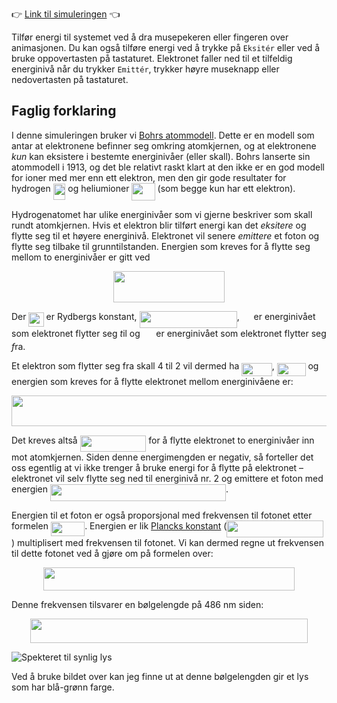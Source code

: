 👉 [Link til simuleringen](https://stalegjelsten.github.io/bohr-hydrogen-model/) 👈

Tilfør energi til systemet ved å dra musepekeren eller fingeren over animasjonen. Du kan også tilføre energi ved å trykke på `Eksitér` eller ved å bruke oppovertasten på tastaturet. Elektronet faller ned til et tilfeldig energinivå når du trykker `Emittér`, trykker høyre museknapp eller nedovertasten på tastaturet.

## Faglig forklaring
I denne simuleringen bruker vi [Bohrs atommodell](https://snl.no/atom_-_atomteori#-Bohrs_atommodell). Dette er en modell som antar at elektronene befinner seg omkring atomkjernen, og at elektronene *kun* kan eksistere i bestemte energinivåer (eller skall). Bohrs lanserte sin atommodell i 1913, og det ble relativt raskt klart at den ikke er en god modell for ioner med mer enn ett elektron, men den gir gode resultater for hydrogen <img src="https://cdn.jsdelivr.net/gh/stalegjelsten/bohr-hydrogen-model@master/svgs/46f6823fe6dab1fb384fea1eff88c006.svg?invert_in_darkmode" align=middle width=19.70325884999999pt height=26.76175259999998pt/> og heliumioner <img src="https://cdn.jsdelivr.net/gh/stalegjelsten/bohr-hydrogen-model@master/svgs/f979276258815fee03c50c9373ddbacd.svg?invert_in_darkmode" align=middle width=37.283206949999986pt height=28.584520800000007pt/> (som begge kun har ett elektron).

Hydrogenatomet har ulike energinivåer som vi gjerne beskriver som skall rundt atomkjernen. Hvis et elektron blir tilført energi kan det *eksitere* og flytte seg til et høyere energinivå. Elektronet vil senere *emittere* et foton og flytte seg tilbake til grunntilstanden. Energien som kreves for å flytte seg mellom to energinivåer er gitt ved
<p align="center"><img src="https://cdn.jsdelivr.net/gh/stalegjelsten/bohr-hydrogen-model@master/svgs/be312f9695f5a801c21d39c7eb1e07da.svg?invert_in_darkmode" align=middle width=178.81215659999998pt height=49.315569599999996pt/></p>

Der <img src="https://cdn.jsdelivr.net/gh/stalegjelsten/bohr-hydrogen-model@master/svgs/0c35dcb9a09e07fef9a8128c0b485bc4.svg?invert_in_darkmode" align=middle width=24.12763649999999pt height=22.465723500000017pt/> er Rydbergs konstant, <img src="https://cdn.jsdelivr.net/gh/stalegjelsten/bohr-hydrogen-model@master/svgs/ce7f5ded2fa3fc620cd200d03645e554.svg?invert_in_darkmode" align=middle width=156.22800105pt height=26.76175259999998pt/>, <img src="https://cdn.jsdelivr.net/gh/stalegjelsten/bohr-hydrogen-model@master/svgs/68fe97fb12f1d5c27154af2b2f7a25d9.svg?invert_in_darkmode" align=middle width=14.832668399999989pt height=14.15524440000002pt/> er energinivået som elektronet flytter seg *t*il og <img src="https://cdn.jsdelivr.net/gh/stalegjelsten/bohr-hydrogen-model@master/svgs/a36a1e0b007884ba84d6355b48c564b5.svg?invert_in_darkmode" align=middle width=17.56674314999999pt height=14.15524440000002pt/> er energinivået som elektronet flytter seg *f*ra.

Et elektron som flytter seg fra skall 4 til 2 vil dermed ha <img src="https://cdn.jsdelivr.net/gh/stalegjelsten/bohr-hydrogen-model@master/svgs/352cd440d07a3be2257beefd900c8d98.svg?invert_in_darkmode" align=middle width=48.52549514999998pt height=21.18721440000001pt/>, <img src="https://cdn.jsdelivr.net/gh/stalegjelsten/bohr-hydrogen-model@master/svgs/961c8cc9c535537c108295b5cdc2dc6d.svg?invert_in_darkmode" align=middle width=45.79140389999999pt height=21.18721440000001pt/> og energien som kreves for å flytte elektronet mellom energinivåene er:
<p align="center"><img src="https://cdn.jsdelivr.net/gh/stalegjelsten/bohr-hydrogen-model@master/svgs/15b8aabe3fea98b3c1d2cc94c37357da.svg?invert_in_darkmode" align=middle width=734.39278605pt height=49.315569599999996pt/></p>

Det kreves altså <img src="https://cdn.jsdelivr.net/gh/stalegjelsten/bohr-hydrogen-model@master/svgs/b544043d1f816349a2bc29575285a550.svg?invert_in_darkmode" align=middle width=105.70785554999999pt height=26.76175259999998pt/> for å flytte elektronet to energinivåer inn mot atomkjernen. Siden denne energimengden er negativ, så forteller det oss egentlig at vi ikke trenger å bruke energi for å flytte på elektronet – elektronet vil selv flytte seg ned til energinivå nr. 2 og emittere et foton med energien <img src="https://cdn.jsdelivr.net/gh/stalegjelsten/bohr-hydrogen-model@master/svgs/3da3c7a8ef5738e8fe3ede3cdd2eb185.svg?invert_in_darkmode" align=middle width=281.11858499999994pt height=26.76175259999998pt/>.

Energien til et foton er også proporsjonal med frekvensen til fotonet etter formelen <img src="https://cdn.jsdelivr.net/gh/stalegjelsten/bohr-hydrogen-model@master/svgs/a70022999b73135fc958a7fc04118d6e.svg?invert_in_darkmode" align=middle width=54.288337949999985pt height=22.831056599999986pt/>. Energien er lik [Plancks konstant](https://no.wikipedia.org/wiki/Plancks_konstant) (<img src="https://cdn.jsdelivr.net/gh/stalegjelsten/bohr-hydrogen-model@master/svgs/fc619e5eea2071d9c86a3cd014737e2f.svg?invert_in_darkmode" align=middle width=154.53962699999997pt height=26.76175259999998pt/>) multiplisert med frekvensen til fotonet. Vi kan dermed regne ut frekvensen til dette fotonet ved å gjøre om på formelen over:

<p align="center"><img src="https://cdn.jsdelivr.net/gh/stalegjelsten/bohr-hydrogen-model@master/svgs/706e13884f2be95f55b2e1f6f3e22190.svg?invert_in_darkmode" align=middle width=401.6074854pt height=37.147307999999995pt/></p>

Denne frekvensen tilsvarer en bølgelengde på 486 nm siden: 
<p align="center"><img src="https://cdn.jsdelivr.net/gh/stalegjelsten/bohr-hydrogen-model@master/svgs/2ecc4d1fb4e0f107d4234b75025d6a0b.svg?invert_in_darkmode" align=middle width=443.31403214999995pt height=38.973783749999996pt/></p>

![Spekteret til synlig lys](https://upload.wikimedia.org/wikipedia/commons/thumb/d/d9/Linear_visible_spectrum.svg/1000px-Linear_visible_spectrum.svg.png)

Ved å bruke bildet over kan jeg finne ut at denne bølgelengden gir et lys som har blå-grønn farge.